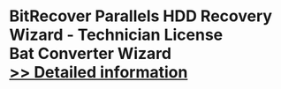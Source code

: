 # BitRecover Parallels HDD Recovery Wizard - Technician License<br />Bat Converter Wizard<br />[>> Detailed information](https://secure.shareit.com/shareit/product.html?productid=300953496&affiliateid=200057808)